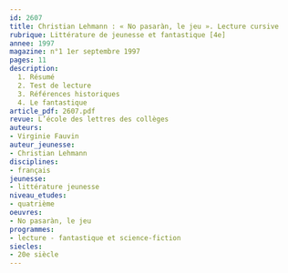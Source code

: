 ```yaml
---
id: 2607
title: Christian Lehmann : « No pasaràn, le jeu ». Lecture cursive 
rubrique: Littérature de jeunesse et fantastique [4e]
annee: 1997
magazine: n°1 1er septembre 1997
pages: 11
description: 
  1. Résumé
  2. Test de lecture
  3. Références historiques
  4. Le fantastique
article_pdf: 2607.pdf
revue: L’école des lettres des collèges
auteurs:
- Virginie Fauvin
auteur_jeunesse:
- Christian Lehmann
disciplines:
- français
jeunesse:
- littérature jeunesse
niveau_etudes:
- quatrième
oeuvres:
- No pasaràn, le jeu
programmes:
- lecture - fantastique et science-fiction
siecles:
- 20e siècle
---
```

